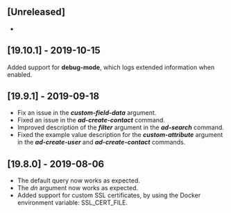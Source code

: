 ## [Unreleased]
-

## [19.10.1] - 2019-10-15
Added support for **debug-mode**, which logs extended information when enabled.

## [19.9.1] - 2019-09-18
  - Fix an issue in the ***custom-field-data*** argument.
  - Fixed an issue in the ***ad-create-contact*** command.
  - Improved description of the ***filter*** argument in the ***ad-search*** command.
  - Fixed the example value description for the ***custom-attribute*** argument in the ***ad-create-user*** and ***ad-create-contact*** commands.


## [19.8.0] - 2019-08-06
  - The default query now works as expected.
  - The *dn* argument now works as expected.
  - Added support for custom SSL certificates, by using the Docker environment variable: SSL_CERT_FILE. 
